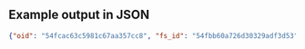 

## Example output in JSON

```json
{"oid": "54fcac63c5981c67aa357cc8", "fs_id": "54fbb60a726d30329adf3d53", "task_id": "mp-940234"}
```


